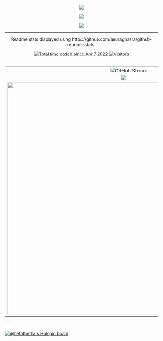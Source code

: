 <p align="center">
  <img src="https://github-readme-stats.vercel.app/api?username=ENAMINE1&show_icons=true&theme=dark" />
</p>

<p align="center">
  <img align="center" src="https://github-readme-stats.vercel.app/api/top-langs/?username=ENAMINE1&layout=compact&theme=dark" />
</p>

<p align="center">
  <img align="center" src="https://gpvc.arturio.dev/ENAMINE1" />
</p>

****
<p align="center">
Readme stats displayed using https://github.com/anuraghazra/github-readme-stats.
</p>

<p align="center">
    <a href="https://wakatime.com/@betaThetha"><img src="https://wakatime.com/badge/user/ea16762b-aa50-4142-8fd0-b4683ff2bed6.svg" alt="Total time coded since Apr 7 2022" /></a>
    <a href="https://github.com/ENAMINE1/">
      <img alt="Visitors" src="https://hits.seeyoufarm.com/api/count/incr/badge.svg?url=https%3A%2F%2Fgithub.com%2FUtsavMehta19021212%2Fhit-counter" />
    </a>
    <br />
    <br />
    </a>
  </p>

<table style="width:100%">
<tr>
    <td align="center" colspan="2"><img src="http://github-readme-streak-stats.herokuapp.com?user=ENAMINE1&theme=blue-green&hide_border=true&date_format=j%20M%5B%20Y%5D" alt="GitHub Streak" /></td>
  </tr>
  <tr>
    <td align="center"><img src="https://github-readme-stats.vercel.app/api?username=ENAMINE1&theme=blue-green&show_icons=true&count_private=true&hide_border=true" /></td>
    <td align="center"><img src="https://github-readme-stats.vercel.app/api/top-langs/?username=ENAMINE1&theme=blue-green&layout=compact&langs_count=10&hide_border=true" /></td>
  </tr>
  <tr>
  <tr>
    <td><img width="766em" src="https://github-profile-trophy.vercel.app/?username=ENAMINE1&theme=discord&no-frame=true&row=1&column=7" /></td>
  </tr>
</table>
<br>


[![@betathetha's Holopin board](https://holopin.me/betathetha)](https://holopin.io/@betathetha)
